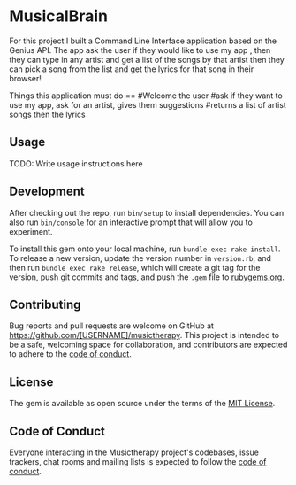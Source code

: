# MusicalBrain

For this project I built a Command Line Interface application based on the Genius API. The app  ask the user if they would like to use my app , then they can type in any artist and get a list of the songs by that artist then they can pick a song from the list and get the lyrics for that song in their browser! 

Things this application must do == 
#Welcome the user
#ask if they want to use my app, ask for an artist, gives them suggestions
#returns a list of artist songs then the lyrics





## Usage

TODO: Write usage instructions here

## Development

After checking out the repo, run `bin/setup` to install dependencies. You can also run `bin/console` for an interactive prompt that will allow you to experiment.

To install this gem onto your local machine, run `bundle exec rake install`. To release a new version, update the version number in `version.rb`, and then run `bundle exec rake release`, which will create a git tag for the version, push git commits and tags, and push the `.gem` file to [rubygems.org](https://rubygems.org).

## Contributing

Bug reports and pull requests are welcome on GitHub at https://github.com/[USERNAME]/musictherapy. This project is intended to be a safe, welcoming space for collaboration, and contributors are expected to adhere to the [code of conduct](https://github.com/[USERNAME]/musictherapy/blob/master/CODE_OF_CONDUCT.md).


## License

The gem is available as open source under the terms of the [MIT License](https://opensource.org/licenses/MIT).

## Code of Conduct

Everyone interacting in the Musictherapy project's codebases, issue trackers, chat rooms and mailing lists is expected to follow the [code of conduct](https://github.com/[USERNAME]/musictherapy/blob/master/CODE_OF_CONDUCT.md).
